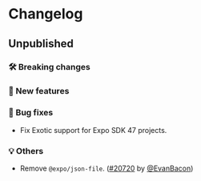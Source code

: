# Changelog

## Unpublished

### 🛠 Breaking changes

### 🎉 New features

### 🐛 Bug fixes

- Fix Exotic support for Expo SDK 47 projects.

### 💡 Others

- Remove `@expo/json-file`. ([#20720](https://github.com/expo/expo/pull/20720) by [@EvanBacon](https://github.com/EvanBacon))
